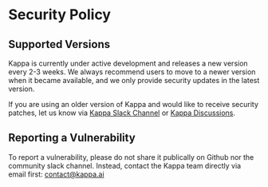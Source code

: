# Security Policy

## Supported Versions

Kappa is currently under active development and releases a new version
every 2-3 weeks. We always recommend users to move to a newer version
when it became available, and we only provide security updates in the 
latest version.

If you are using an older version of Kappa and would like to receive
security patches, let us know via
[Kappa Slack Channel](https://join.slack.com/t/kappa/shared_invite/enQtNjcyMTY3MjE4NTgzLTU3ZDc1MWM5MzQxMWQxMzJiNTc1MTJmMzYzMTYwMjQ0OGEwNDFmZDkzYWQxNzgxYWNhNjAxZjk4MzI4OGY1Yjg)
or [Kappa Discussions](https://github.com/kappa/Kappa/discussions).


## Reporting a Vulnerability

To report a vulnerability, please do not share it publically on Github
nor the community slack channel. Instead, contact the Kappa team
directly via email first: contact@kappa.ai
